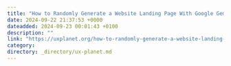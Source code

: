 ```yaml
---
title: "How to Randomly Generate a Website Landing Page With Google Gemini AI"
date: 2024-09-22 21:37:53 +0000
dateadded: 2024-09-23 00:01:43 +0100
description: ""
link: "https://uxplanet.org/how-to-randomly-generate-a-website-landing-page-with-google-gemini-ai-747bdf1c23af?source=rss----819cc2aaeee0---4"
category:
directory: _directory/ux-planet.md
---
```

